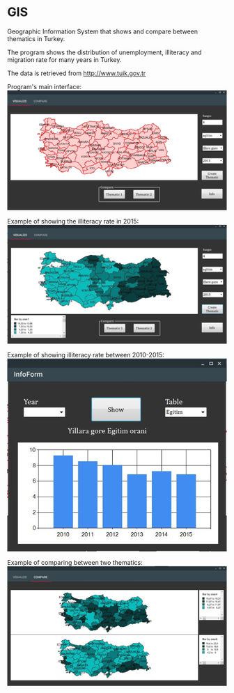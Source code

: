 # GIS
Geographic Information System that shows and compare between thematics in Turkey.

The program shows the distribution of unemployment, illiteracy and migration rate for many years in Turkey.

The data is retrieved from http://www.tuik.gov.tr

Program's main interface:
![Main Window](/SS/Capture1.jpg?raw=true)

Example of showing the illiteracy rate in 2015:
![Example1](/SS/Capture3.jpg?raw=true)

Example of showing illiteracy rate between 2010-2015:
![Example2](/SS/Capture2.jpg?raw=true)

Example of comparing between two thematics: 
![Example3](/SS/Capture4.jpg?raw=true)

